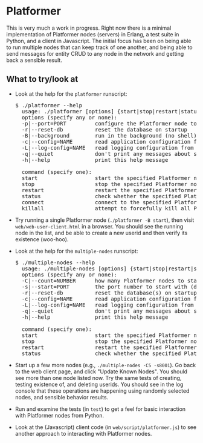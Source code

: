 # Platformer

This is very much a work in progress.  Right now there is a minimal
implementation of Platformer nodes (servers) in Erlang, a test suite in Python,
and a client in Javascript.  The initial focus has been on being able to run
multiple nodes that can keep track of one another, and being able to send
messages for entity CRUD to any node in the network and getting back a sensible
result.

## What to try/look at

* Look at the help for the `platformer` runscript:

	<pre>$ ./platformer --help
	usage: ./platformer [options] {start|stop|restart|status}
	options (specify any or none):
	-p|--port=PORT         configure the Platformer node to listen on port PORT (default: 8000)
	-r|--reset-db          reset the database on startup
	-B|--background        run in the background (no shell)
	-c|--config=NAME       read application configuration from ./priv/NAME.config (default: platformer_node)
	-L|--log-config=NAME   read logging configuration from ./priv/NAME.config (default: log-errors)
	-q|--quiet             don't print any messages about starting and stopping
	-h|--help              print this help message

	command (specify one):
	start                  start the specified Platformer node
	stop                   stop the specified Platformer node
	restart                restart the specified Platformer node
	status                 check whether the specified Platformer node is running
	connect                connect to the specified Platformer node
	killall                attempt to forcefully kill all Platformer nodes that are running</pre>

* Try running a single Platformer node (`./platformer -B start`), then visit
  `web/web-user-client.html` in a browser.  You should see the running node in
  the list, and be able to create a new userid and then verify its existence
  (woo-hoo).

* Look at the help for the `multiple-nodes` runscript:

	<pre>$ ./multiple-nodes --help
	usage: ./multiple-nodes [options] {start|stop|restart|status}
	options (specify any or none):
	-C|--count=NUMBER      how many Platformer nodes to start (default: 2)
	-s|--start=PORT        the port number to start with (default: 8000)
	-r|--reset-db          reset the database(s) on startup
	-c|--config=NAME       read application configuration from NAME.config (default: )
	-L|--log-config=NAME   read logging configuration from NAME.config (default: log-errors)
	-q|--quiet             don't print any messages about starting and stopping
	-h|--help              print this help message

	command (specify one):
	start                  start the specified Platformer nodes
	stop                   stop the specified Platformer nodes
	restart                restart the specified Platformer nodes
	status                 check whether the specified Platformer nodes are running</pre>

* Start up a few more nodes (e.g., `./multiple-nodes -C5 -s8001`).  Go back to
  the web client page, and click "Update Known Nodes".  You should see more than
  one node listed now.  Try the same tests of creating, testing existence of,
  and deleting userids.  You should see in the log console that these operations
  are happening using randomly selected nodes, and sensible behavior results.

* Run and examine the tests (in `test`) to get a feel for basic interaction with
  Platformer nodes from Python.

* Look at the (Javascript) client code (in `web/script/platformer.js`) to see
  another approach to interacting with Platformer nodes.
